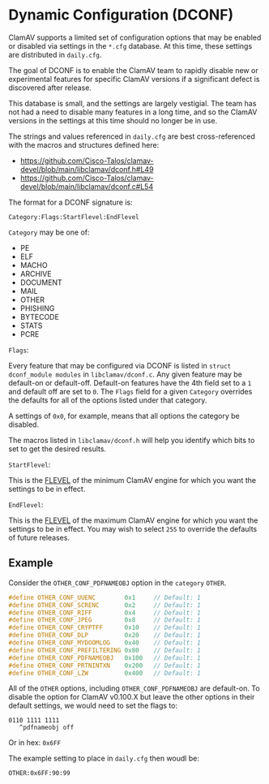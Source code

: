 # Dynamic Configuration (DCONF)

ClamAV supports a limited set of configuration options that may be enabled or disabled via settings in the `*.cfg` database. At this time, these settings are distributed in `daily.cfg`.

The goal of DCONF is to enable the ClamAV team to rapidly disable new or experimental features for specific ClamAV versions if a significant defect is discovered after release.

This database is small, and the settings are largely vestigial. The team has not had a need to disable many features in a long time, and so the ClamAV versions in the settings at this time should no longer be in use.

The strings and values referenced in `daily.cfg` are best cross-referenced with the macros and structures defined here:

* https://github.com/Cisco-Talos/clamav-devel/blob/main/libclamav/dconf.h#L49
* https://github.com/Cisco-Talos/clamav-devel/blob/main/libclamav/dconf.c#L54

The format for a DCONF signature is:

```
Category:Flags:StartFlevel:EndFlevel
```

`Category` may be one of:

* PE
* ELF
* MACHO
* ARCHIVE
* DOCUMENT
* MAIL
* OTHER
* PHISHING
* BYTECODE
* STATS
* PCRE

`Flags`:

Every feature that may be configured via DCONF is listed in `struct dconf_module modules` in `libclamav/dconf.c`. Any given feature may be default-on or default-off. Default-on features have the 4th field set to a `1` and default off are set to `0`. The `Flags` field for a given `Category` overrides the defaults for all of the options listed under that category.

A settings of `0x0`, for example, means that all options the category be disabled.

The macros listed in `libclamav/dconf.h` will help you identify which bits to set to get the desired results.

`StartFlevel`:

This is the [FLEVEL](../../appendix/FunctionalityLevels.md) of the minimum ClamAV engine for which you want the settings to be in effect.

`EndFlevel`:

This is the [FLEVEL](../../appendix/FunctionalityLevels.md) of the maximum ClamAV engine for which you want the settings to be in effect.  You may wish to select `255` to override the defaults of future releases.

## Example

Consider the `OTHER_CONF_PDFNAMEOBJ` option in the `category` `OTHER`.

```c
#define OTHER_CONF_UUENC        0x1     // Default: 1
#define OTHER_CONF_SCRENC       0x2     // Default: 1
#define OTHER_CONF_RIFF         0x4     // Default: 1
#define OTHER_CONF_JPEG         0x8     // Default: 1
#define OTHER_CONF_CRYPTFF      0x10    // Default: 1
#define OTHER_CONF_DLP          0x20    // Default: 1
#define OTHER_CONF_MYDOOMLOG    0x40    // Default: 1
#define OTHER_CONF_PREFILTERING 0x80    // Default: 1
#define OTHER_CONF_PDFNAMEOBJ   0x100   // Default: 1
#define OTHER_CONF_PRTNINTXN    0x200   // Default: 1
#define OTHER_CONF_LZW          0x400   // Default: 1
```

All of the `OTHER` options, including `OTHER_CONF_PDFNAMEOBJ` are default-on. To disable the option for ClamAV v0.100.X but leave the other options in their default settings, we would need to set the flags to:

```
0110 1111 1111
   ^pdfnameobj off
```

Or in hex: `0x6FF`

The example setting to place in `daily.cfg` then woudl be:

```
OTHER:0x6FF:90:99
```
